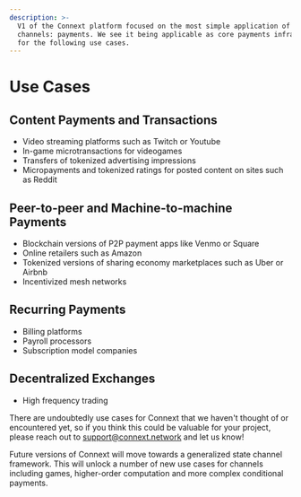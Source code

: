 ```yaml
---
description: >-
  V1 of the Connext platform focused on the most simple application of state
  channels: payments. We see it being applicable as core payments infrastructure
  for the following use cases.
---
```


# Use Cases

## Content Payments and Transactions

* Video streaming platforms such as Twitch or Youtube
* In-game microtransactions for videogames
* Transfers of tokenized advertising impressions 
* Micropayments and tokenized ratings for posted content on sites such as Reddit

## Peer-to-peer and Machine-to-machine Payments

* Blockchain versions of P2P payment apps like Venmo or Square
* Online retailers such as Amazon
* Tokenized versions of sharing economy marketplaces such as Uber or Airbnb
* Incentivized mesh networks

## Recurring Payments

* Billing platforms
* Payroll processors
* Subscription model companies

## Decentralized Exchanges

* High frequency trading

There are undoubtedly use cases for Connext that we haven't thought of or encountered yet, so if you think this could be valuable for your project, please reach out to support@connext.network and let us know!

Future versions of Connext will move towards a generalized state channel framework. This will unlock a number of new use cases for channels including games, higher-order computation and more complex conditional payments.

